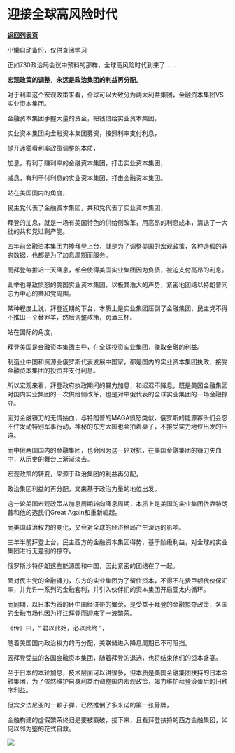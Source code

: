 # 迎接全球高风险时代

[**返回列表页**](/gzh/政事堂2019)

小懒自动备份，仅供查阅学习

正如730政治局会议中预料的那样，全球高风险时代到来了......

  

 **宏观政策的调整，永远是政治集团的利益再分配。**  

  

对于利率这个宏观政策来看，全球可以大致分为两大利益集团，金融资本集团VS实业资本集团。  

金融资本集团手握大量的资金，把钱借给实业资本集团，

实业资本集团向金融资本集团募资，按照利率支付利息，  

抛开迷雾看利率政策调整的本质，  

加息，有利于赚利率的金融资本集团，打击实业资本集团，  

减息，有利于付利息的实业资本集团，打击金融资本集团。

  

站在美国国内的角度，

民主党代表了金融资本集团，共和党代表了实业资本集团，

拜登的加息，就是一场有美国特色的供给侧改革，用高昂的利息成本，清退了一大批的共和党过剩产能。

四年前金融资本集团力捧拜登上台，就是为了调整美国的宏观政策，各种造假的非农数据，也都是为了加息周期而服务。  

而拜登每推迟一天降息，都会使得美国实业集团因为负债，被迫支付高昂的利息。

此举也导致愤怒的美国实业资本集团，以极其浩大的声势，紧密地团结以特朗普同志为中心的共和党周围。

某种程度上说，拜登近期的下台，本质上是实业集团压倒了金融集团，民主党不得不推出一个替罪羊，然后调整政策，罚酒三杯。

  

站在国际的角度，

拜登美国是金融资本集团主导，在全球投资实业集团，赚取金融的利益。  

制造业中国和资源业俄罗斯代表发展中国家，都是国内的实业资本集团执政，接受金融资本集团的投资并支付利息。  

所以宏观来看，拜登政府执政期间的暴力加息，和迟迟不降息，既是美国金融集团对国内实业集团的一次供给侧改革，也是对中俄代表的全球实业集团的一场金融掠夺。

面对金融镰刀的无情抽血，与特朗普的MAGA愤怒类似，俄罗斯的能源寡头们会忍不住发动特别军事行动，神秘的东方大国也会拍着桌子，不接受实力地位出发的压迫。

而中俄两国国内的金融集团，也会因为这一轮对抗，在美国金融集团的镰刀失血中，从历史的舞台上渐渐淡去。  

  

宏观政策的转变，来源于政治集团的利益再分配，

政治集团利益的再分配，又来基于政治力量的地位出发。  

这一轮美国宏观政策从加息周期转向降息周期，本质上是美国的实业集团依靠特朗普和他的选民们Great Again和重新崛起。

而美国政治权力的变化，又会对全球的经济格局产生深远的影响。

三年半前拜登上台，民主西方的金融资本集团得势，基于阶级利益，对全球的实业集团进行无差别的掠夺。  

俄罗斯沙特伊朗这些能源国和中国，因此紧密的团结在了一起。

面对民主党的金融镰刀，东方的实业集团为了留住资本，不得不花费巨额代价保汇率，并允许一系列的金融套利，并引入伙伴们的资本集团开启亚太内循环。

而同期，以日本为首的环中国经济带的繁荣，是受益于拜登的金融掠夺政策，各国的金融市场也因为押注拜登而迎来了一波繁荣。

《传》曰，“ 君以此始，必以此终 ”，

随着美国国内政治权力的再分配，美联储进入降息周期已不可阻挡。

因拜登受益的各国金融资本集团，随着拜登的退选，也将结束他们的资本盛宴。

至于日本的本轮加息，技术层面可以讲很多，但本质是美国金融集团扶持的日本金融集团，为了依然维护自身利益而调整国内宏观政策，竭力维护拜登滚蛋后的旧秩序利益。

但宾夕法尼亚的一颗子弹，已然推倒了多米诺的第一张骨牌，

金融构建的虚假繁荣终归是要被戳破，接下来，且看拜登扶持的西方金融集团，如何以邻为壑的花式自救。

![](https://mmbiz.qpic.cn/mmbiz_png/rxhS23yu8cNjV7jgO1maIaDY4AibwkboAVWoQUaytY4wjVw0c17SsHfeZ6NicRrJ5tJdpHWSnVFmsUC3K1mNZL7g/640?wx_fmt=png&from;=appmsg)

